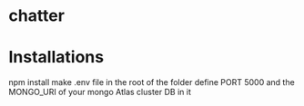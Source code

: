 # chatter

# Installations
 npm install
 make .env file in the root of the folder
 define PORT 5000 and the MONGO_URI of your mongo Atlas cluster DB in it
